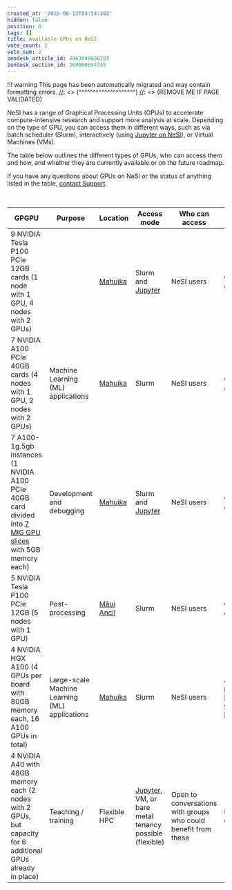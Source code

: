 ```yaml
---
created_at: '2022-06-13T04:54:38Z'
hidden: false
position: 6
tags: []
title: Available GPUs on NeSI
vote_count: 2
vote_sum: 2
zendesk_article_id: 4963040656783
zendesk_section_id: 360000034335
---
```




[//]: <> (REMOVE ME IF PAGE VALIDATED)
[//]: <> (vvvvvvvvvvvvvvvvvvvv)
!!! warning
    This page has been automatically migrated and may contain formatting errors.
[//]: <> (^^^^^^^^^^^^^^^^^^^^)
[//]: <> (REMOVE ME IF PAGE VALIDATED)

NeSI has a range of Graphical Processing Units (GPUs) to accelerate
compute-intensive research and support more analysis at scale. Depending
on the type of GPU, you can access them in different ways, such as via
batch scheduler (Slurm), interactively (using [Jupyter on
NeSI](../../Scientific_Computing/Interactive_computing_using_Jupyter/Jupyter_on_NeSI.md)),
or Virtual Machines (VMs). 

The table below outlines the different types of GPUs, who can access
them and how, and whether they are currently available or on the future
roadmap.

If you have any questions about GPUs on NeSI or the status of anything
listed in the table, [contact
Support](https://support.nesi.org.nz/hc/en-gb/requests/new).

 

| GPGPU                                                                                                                                                                      | Purpose                                        | Location                                                                                           | Access mode                                                                                                                                 | Who can access                                                 | Status                                                                                                       |
|----------------------------------------------------------------------------------------------------------------------------------------------------------------------------|------------------------------------------------|----------------------------------------------------------------------------------------------------|---------------------------------------------------------------------------------------------------------------------------------------------|----------------------------------------------------------------|--------------------------------------------------------------------------------------------------------------|
| 9 NVIDIA Tesla P100 PCIe 12GB cards (1 node with 1 GPU, 4 nodes with 2 GPUs)                                                                                               |                                                | [Mahuika](../../Scientific_Computing/The_NeSI_High_Performance_Computers/Mahuika.md)               | Slurm and [Jupyter](../../Scientific_Computing/Interactive_computing_using_Jupyter/Jupyter_on_NeSI.md)                                      | NeSI users                                                     | Currently available                                                                                          |
| 7 NVIDIA A100 PCIe 40GB cards (4 nodes with 1 GPU, 2 nodes with 2 GPUs)                                                                                                    | Machine Learning (ML) applications             | [Mahuika](../../Scientific_Computing/The_NeSI_High_Performance_Computers/Mahuika.md)               | Slurm                                                                                                                                       | NeSI users                                                     | Currently available                                                                                          |
| 7 A100-1g.5gb instances (1 NVIDIA A100 PCIe 40GB card divided into [7 MIG GPU slices](https://www.nvidia.com/en-us/technologies/multi-instance-gpu/) with 5GB memory each) | Development and debugging                      | [Mahuika](../../Scientific_Computing/The_NeSI_High_Performance_Computers/Mahuika.md)               | Slurm and [Jupyter](../../Scientific_Computing/Interactive_computing_using_Jupyter/Jupyter_on_NeSI.md)                                      | NeSI users                                                     | Currently available                                                                                          |
| 5 NVIDIA Tesla P100 PCIe 12GB (5 nodes with 1 GPU)                                                                                                                         | Post-processing                                | [Māui Ancil](https://support.nesi.org.nz/hc/en-gb/articles/360000203776-M%C4%81ui-Ancillary-Nodes) | Slurm                                                                                                                                       | NeSI users                                                     | Currently available                                                                                          |
| 4 NVIDIA HGX A100 (4 GPUs per board with 80GB memory each, 16 A100 GPUs in total)                                                                                          | Large-scale Machine Learning (ML) applications | [Mahuika](../../Scientific_Computing/The_NeSI_High_Performance_Computers/Mahuika.md)               | Slurm                                                                                                                                       | NeSI users                                                     | Available as part of the [Milan Compute Nodes](https://support.nesi.org.nz/knowledge/articles/6367209795471) |
| 4 NVIDIA A40 with 48GB memory each (2 nodes with 2 GPUs, but capacity for 6 additional GPUs already in place)                                                              | Teaching / training                            | Flexible HPC                                                                                       | [Jupyter](../../Scientific_Computing/Interactive_computing_using_Jupyter/Jupyter_on_NeSI.md), VM, or bare metal tenancy possible (flexible) | Open to conversations with groups who could benefit from these | In development.                                                                                              |
